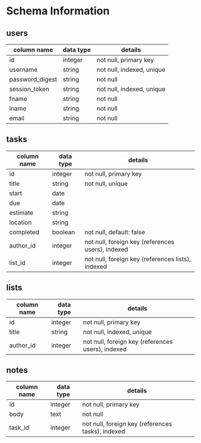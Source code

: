# Schema Information

## users
column name     | data type | details
----------------|-----------|-----------------------
id              | integer   | not null, primary key
username        | string    | not null, indexed, unique
password_digest | string    | not null
session_token   | string    | not null, indexed, unique
fname           | string    | not null
lname           | string    | not null
email           | string    | not null

## tasks
column name | data type | details
------------|-----------|-----------------------
id          | integer   | not null, primary key
title       | string    | not null, unique
start       | date      |
due         | date      |
estimate    | string    |
location    | string    |  <!-- how does this work?  like would the locations be stored as strings here ("app academy") and elsewhere I store the location string with it's actual coordinates/address or something? -->
completed   | boolean   | not null, default: false
author_id   | integer   | not null, foreign key (references users), indexed
list_id     | integer   | not null, foreign key (references lists), indexed

## lists
column name | data type | details
------------|-----------|-----------------------
id          | integer   | not null, primary key
title       | string    | not null, indexed, unique
author_id   | integer   | not null, foreign key (references users), indexed

## notes
column name | data type | details
------------|-----------|-----------------------
id          | integer   | not null, primary key
body        | text      | not null
task_id     | integer   | not null, foreign key (references tasks), indexed

<!-- ## tags
column name | data type | details
------------|-----------|-----------------------
id          | integer   | not null, primary key
name        | string    | not null

## taggings
column name | data type | details
------------|-----------|-----------------------
id          | integer   | not null, primary key
task_id     | integer   | not null, foreign key (references notes), indexed, unique [tag_id]
tag_id      | integer   | not null, foreign key (references tags), indexed -->
